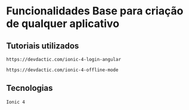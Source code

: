 # Funcionalidades Base para criação de qualquer aplicativo 

## Tutoriais utilizados

	https://devdactic.com/ionic-4-login-angular

	https://devdactic.com/ionic-4-offline-mode

## Tecnologias

	Ionic 4
